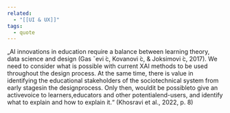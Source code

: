 ```yaml
---
related:
  - "[[UI & UX]]"
tags:
  - quote
---
```

„AI innovations in education require a balance between learning theory, data science and design (Gas ˇevi ́c, Kovanovi ́c, & Joksimovi ́c, 2017). We need to consider what is possible with current XAI methods to be used throughout the design process. At the same time, there is value in identifying the educational stakeholders of the sociotechnical system from early stagesin the designprocess. Only then, wouldit be possibleto give an activevoice to learners,educators and other potentialend-users, and identify what to explain and how to explain it.“ (Khosravi et al., 2022, p. 8)